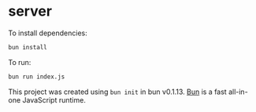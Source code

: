 # server

To install dependencies:

```bash
bun install
```

To run:

```bash
bun run index.js
```

This project was created using `bun init` in bun v0.1.13. [Bun](https://bun.sh) is a fast all-in-one JavaScript runtime.

